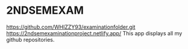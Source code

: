 # 2NDSEMEXAM
https://github.com/WHIZZY93/examinationfolder.git
https://2ndsemexaminationproject.netlify.app/
This app displays all my github repositories.

